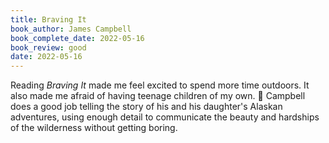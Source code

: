 ```yaml
---
title: Braving It
book_author: James Campbell
book_complete_date: 2022-05-16
book_review: good
date: 2022-05-16
---
```


Reading <cite>Braving It</cite> made me feel excited to spend more time outdoors. It also made me afraid of having teenage children of my own. 😬 Campbell does a good job telling the story of his and his daughter's Alaskan adventures, using enough detail to communicate the beauty and hardships of the wilderness without getting boring.

<!--more-->

